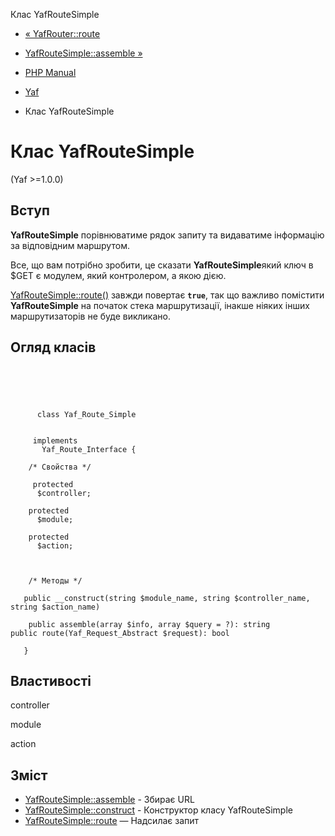Клас YafRouteSimple

-   [« YafRouter::route](yaf-router.route.html)
    
-   [YafRouteSimple::assemble »](yaf-route-simple.assemble.html)
    
-   [PHP Manual](index.html)
    
-   [Yaf](book.yaf.html)
    
-   Клас YafRouteSimple
    

# Клас YafRouteSimple

(Yaf >=1.0.0)

## Вступ

**YafRouteSimple** порівнюватиме рядок запиту та видаватиме інформацію за відповідним маршрутом.

Все, що вам потрібно зробити, це сказати **YafRouteSimple**який ключ в $GET є модулем, який контролером, а якою дією.

[YafRouteSimple::route()](yaf-route-simple.route.html) завжди повертає **`true`**, так що важливо помістити **YafRouteSimple** на початок стека маршрутизації, інакше ніяких інших маршрутизаторів не буде викликано.

## Огляд класів

```classsynopsis


    
    
     
      class Yaf_Route_Simple
     

     implements 
       Yaf_Route_Interface {
    
    /* Свойства */
    
     protected
      $controller;

    protected
      $module;

    protected
      $action;



    /* Методы */
    
   public __construct(string $module_name, string $controller_name, string $action_name)

    public assemble(array $info, array $query = ?): string
public route(Yaf_Request_Abstract $request): bool

   }
```

## Властивості

controller

module

action

## Зміст

-   [YafRouteSimple::assemble](yaf-route-simple.assemble.html) - Збирає URL
-   [YafRouteSimple::construct](yaf-route-simple.construct.html) - Конструктор класу YafRouteSimple
-   [YafRouteSimple::route](yaf-route-simple.route.html) — Надсилає запит